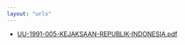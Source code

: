 ```yaml
---
layout: "urls"
---
```

* [UU-1991-005-KEJAKSAAN-REPUBLIK-INDONESIA.pdf](UU-1991-005-KEJAKSAAN-REPUBLIK-INDONESIA.pdf)
